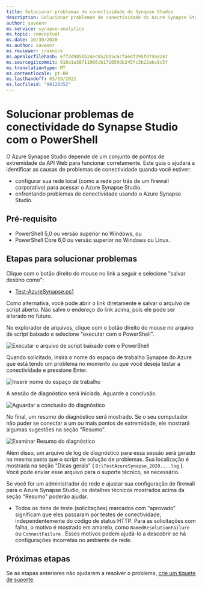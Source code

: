 ```yaml
---
title: Solucionar problemas de conectividade do Synapse Studio
description: Solucionar problemas de conectividade do Azure Synapse Studio usando o PowerShell
author: saveenr
ms.service: synapse-analytics
ms.topic: conceptual
ms.date: 10/30/2020
ms.author: saveenr
ms.reviewer: jrasnick
ms.openlocfilehash: 6ff3d985bb24ec852bb5c6cfaedf295fd79a8247
ms.sourcegitcommit: 910a1a38711966cb171050db245fc3b22abc8c5f
ms.translationtype: MT
ms.contentlocale: pt-BR
ms.lasthandoff: 03/19/2021
ms.locfileid: "98120352"
---
```

# <a name="troubleshoot-synapse-studio-connectivity-with-powershell"></a>Solucionar problemas de conectividade do Synapse Studio com o PowerShell

O Azure Synapse Studio depende de um conjunto de pontos de extremidade da API Web para funcionar corretamente. Este guia o ajudará a identificar as causas de problemas de conectividade quando você estiver:
- configurar sua rede local (como a rede por trás de um firewall corporativo) para acessar o Azure Synapse Studio.
- enfrentando problemas de conectividade usando o Azure Synapse Studio.

## <a name="prerequisite"></a>Pré-requisito

* PowerShell 5,0 ou versão superior no Windows, ou
* PowerShell Core 6,0 ou versão superior no Windows ou Linux.

## <a name="troubleshooting-steps"></a>Etapas para solucionar problemas

Clique com o botão direito do mouse no link a seguir e selecione "salvar destino como":

- [Test-AzureSynapse.ps1](https://go.microsoft.com/fwlink/?linkid=2119734)

Como alternativa, você pode abrir o link diretamente e salvar o arquivo de script aberto. Não salve o endereço do link acima, pois ele pode ser alterado no futuro.

No explorador de arquivos, clique com o botão direito do mouse no arquivo de script baixado e selecione "executar com o PowerShell".

![Executar o arquivo de script baixado com o PowerShell](media/troubleshooting-synapse-studio-powershell/run-with-powershell.png)

Quando solicitado, insira o nome do espaço de trabalho Synapse do Azure que está tendo um problema no momento ou que você deseja testar a conectividade e pressione Enter.

![Inserir nome do espaço de trabalho](media/troubleshooting-synapse-studio-powershell/enter-workspace-name.png)

A sessão de diagnóstico será iniciada. Aguarde a conclusão.

![Aguardar a conclusão do diagnóstico](media/troubleshooting-synapse-studio-powershell/wait-for-diagnosis.png)

No final, um resumo do diagnóstico será mostrado. Se o seu computador não puder se conectar a um ou mais pontos de extremidade, ele mostrará algumas sugestões na seção "Resumo".

![Examinar Resumo do diagnóstico](media/troubleshooting-synapse-studio-powershell/diagnosis-summary.png)

Além disso, um arquivo de log de diagnóstico para essa sessão será gerado na mesma pasta que o script de solução de problemas. Sua localização é mostrada na seção "Dicas gerais" ( `D:\TestAzureSynapse_2020....log` ). Você pode enviar esse arquivo para o suporte técnico, se necessário.

Se você for um administrador de rede e ajustar sua configuração de firewall para o Azure Synapse Studio, os detalhes técnicos mostrados acima da seção "Resumo" poderão ajudar.

* Todos os itens de teste (solicitações) marcados com "aprovado" significam que eles passaram por testes de conectividade, independentemente do código de status HTTP.
 Para as solicitações com falha, o motivo é mostrado em amarelo, como `NamedResolutionFailure` ou `ConnectFailure` . Esses motivos podem ajudá-lo a descobrir se há configurações incorretas no ambiente de rede.


## <a name="next-steps"></a>Próximas etapas
Se as etapas anteriores não ajudarem a resolver o problema, [crie um tíquete de suporte](../sql-data-warehouse/sql-data-warehouse-get-started-create-support-ticket.md).